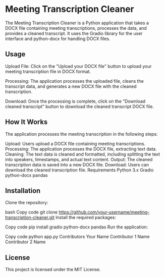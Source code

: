 # Meeting Transcription Cleaner

The Meeting Transcription Cleaner is a Python application that takes a DOCX file containing meeting transcriptions, processes the data, and provides a cleaned transcript. It uses the Gradio library for the user interface and python-docx for handling DOCX files.

## Usage

Upload File: Click on the "Upload your DOCX file" button to upload your meeting transcription file in DOCX format.

Processing: The application processes the uploaded file, cleans the transcript data, and generates a new DOCX file with the cleaned transcription.

Download: Once the processing is complete, click on the "Download cleaned transcript" button to download the cleaned transcript DOCX file.

## How It Works

The application processes the meeting transcription in the following steps:

Upload: Users upload a DOCX file containing meeting transcriptions.
Processing: The application processes the DOCX file, extracting text data.
Cleaning: The text data is cleaned and formatted, including splitting the text into speakers, timestamps, and actual text content.
Output: The cleaned transcription data is saved into a new DOCX file.
Download: Users can download the cleaned transcription file.
Requirements
Python 3.x
Gradio
python-docx
pandas

## Installation

Clone the repository:

bash
Copy code
git clone <https://github.com/your-username/meeting-transcription-cleaner.git>
Install the required packages:

Copy code
pip install gradio python-docx pandas
Run the application:

Copy code
python app.py
Contributors
Your Name
Contributor 1 Name
Contributor 2 Name

## License

This project is licensed under the MIT License.
